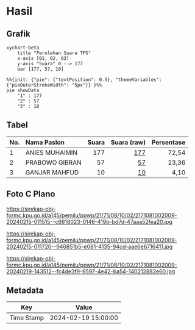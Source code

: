 # Hasil

## Grafik

```mermaid
xychart-beta
    title "Perolehan Suara TPS"
    x-axis [01, 02, 03]
    y-axis "Suara" 0 --> 177
    bar [177, 57, 10]
```

```mermaid
%%{init: {"pie": {"textPosition": 0.5}, "themeVariables": {"pieOuterStrokeWidth": "5px"}} }%%
pie showData
    "1" : 177
    "2" : 57
    "3" : 10
```

## Tabel

| No. | Nama Paslon    | Suara | Suara (raw) | Persentase |
|:--- |:-------------- | -----:| -----------:| ----------:|
| 1   | ANIES MUHAIMIN | 177   | [177][p-1]  | 72,54      |
| 2   | PRABOWO GIBRAN | 57    | [57][p-2]   | 23,36      |
| 3   | GANJAR MAHFUD  | 10    | [10][p-3]   | 4,10       |


[p-1]: https://github.com/gigit-pemilu/pemilu-2024-21-kepulauan-riau/blob/main/pilpres/hitung-suara/sub/21-kepulauan-riau/sub/71-kota-batam/sub/08-galang/sub/1002-karas/sub/009-tps/sub/paslon-1.txt
[p-2]: https://github.com/gigit-pemilu/pemilu-2024-21-kepulauan-riau/blob/main/pilpres/hitung-suara/sub/21-kepulauan-riau/sub/71-kota-batam/sub/08-galang/sub/1002-karas/sub/009-tps/sub/paslon-2.txt
[p-3]: https://github.com/gigit-pemilu/pemilu-2024-21-kepulauan-riau/blob/main/pilpres/hitung-suara/sub/21-kepulauan-riau/sub/71-kota-batam/sub/08-galang/sub/1002-karas/sub/009-tps/sub/paslon-3.txt

## Foto C Plano

https://sirekap-obj-formc.kpu.go.id/a145/pemilu/ppwp/21/71/08/10/02/2171081002009-20240215-011515--c6618023-0146-419b-bd7d-47aaa52fea20.jpg

https://sirekap-obj-formc.kpu.go.id/a145/pemilu/ppwp/21/71/08/10/02/2171081002009-20240215-011720--946851b5-e081-4135-94cd-aae6e6716411.jpg

https://sirekap-obj-formc.kpu.go.id/a145/pemilu/ppwp/21/71/08/10/02/2171081002009-20240219-143512--fc4de3f9-9597-4e42-ba54-140212882e60.jpg


## Metadata

| Key        | Value               |
| ---------- | ------------------- |
| Time Stamp | 2024-02-19 15:00:00 |



